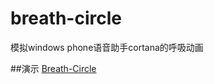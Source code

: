 breath-circle
=============

模拟windows phone语音助手cortana的呼吸动画

##演示
[Breath-Circle](http://zkill.github.io/breath-circle/)
